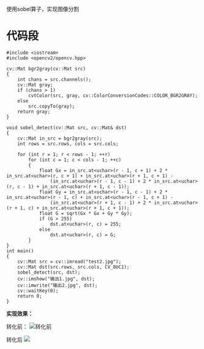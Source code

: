 使用sobel算子，实现图像分割
# 代码段
	#include <iostream>
	#include <opencv2/opencv.hpp>
	
	cv::Mat bgr2gray(cv::Mat src)
	{
		int chans = src.channels();
		cv::Mat gray;
		if (chans > 1)
			cvtColor(src, gray, cv::ColorConversionCodes::COLOR_BGR2GRAY);
		else
			src.copyTo(gray);
		return gray;
	}
	
	void sobel_detect(cv::Mat src, cv::Mat& dst)
	{
		cv::Mat in_src = bgr2gray(src);
		int rows = src.rows, cols = src.cols;
	
		for (int r = 1; r < rows - 1; ++r)
			for (int c = 1; c < cols - 1; ++c)
			{
				float Gx = in_src.at<uchar>(r - 1, c + 1) + 2 * in_src.at<uchar>(r, c + 1) + in_src.at<uchar>(r + 1, c + 1) -
					(in_src.at<uchar>(r - 1, c - 1) + 2 * in_src.at<uchar>(r, c - 1) + in_src.at<uchar>(r + 1, c - 1));
				float Gy = in_src.at<uchar>(r - 1, c - 1) + 2 * in_src.at<uchar>(r - 1, c) + in_src.at<uchar>(r - 1, c + 1) -
					(in_src.at<uchar>(r + 1, c - 1) + 2 * in_src.at<uchar>(r + 1, c) + in_src.at<uchar>(r + 1, c + 1));
				float G = sqrt(Gx * Gx + Gy * Gy);
				if (G > 255)
					dst.at<uchar>(r, c) = 255;
				else
					dst.at<uchar>(r, c) = G;
			}
	}
	int main()
	{
		cv::Mat src = cv::imread("test2.jpg");
		cv::Mat dst(src.rows, src.cols, CV_8UC1);
		sobel_detect(src, dst);
		cv::imshow("输出1.jpg", dst);
		cv::imwrite("输出2.jpg", dst);
		cv::waitKey(0);
		return 0;
	}

**实现效果：**

转化前：
![](http://image.sherrykeeper.vip/test2.jpg "转化前")

转化后
![](http://image.sherrykeeper.vip/%E8%BE%93%E5%87%BA2.jpg)
